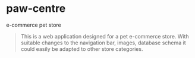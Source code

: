 # paw-centre
e-commerce pet store
> This is a web application designed for a pet e-commerce store. With suitable changes to the navigation bar, images, database schema it could easily be adapted to other store categories.
